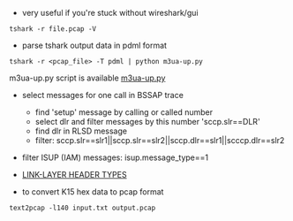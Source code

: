 * very useful if you're stuck without wireshark/gui
```
tshark -r file.pcap -V 
```

* parse tshark output data in pdml format 
```
tshark -r <pcap_file> -T pdml | python m3ua-up.py
```
m3ua-up.py script is available [m3ua-up.py](https://github.com/ownport/my-notes/blob/master/telecom/scripts/m3ua-up.py)


* select messages for one call in BSSAP trace
  - find 'setup' message by calling or called number 
  - select dlr and filter messages by this number 'sccp.slr==DLR'
  - find dlr in RLSD message
  - filter: sccp.slr==slr1||sccp.slr==slr2||sccp.dlr==slr1||scccp.dlr==slr2

  
* filter ISUP (IAM) messages: isup.message_type==1

* [LINK-LAYER HEADER TYPES](http://www.tcpdump.org/linktypes.html)

* to convert K15 hex data to pcap format
```
text2pcap -l140 input.txt output.pcap
```
